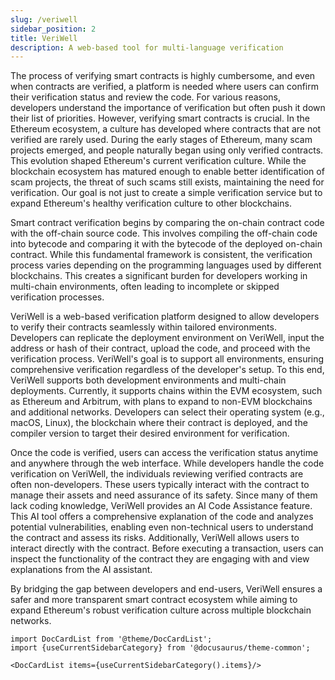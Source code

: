 ```yaml
---
slug: /veriwell
sidebar_position: 2
title: VeriWell
description: A web-based tool for multi-language verification
---
```


The process of verifying smart contracts is highly cumbersome, and even when contracts are verified, a platform is needed where users can confirm their verification status and review the code. For various reasons, developers understand the importance of verification but often push it down their list of priorities. However, verifying smart contracts is crucial. In the Ethereum ecosystem, a culture has developed where contracts that are not verified are rarely used. During the early stages of Ethereum, many scam projects emerged, and people naturally began using only verified contracts. This evolution shaped Ethereum's current verification culture. While the blockchain ecosystem has matured enough to enable better identification of scam projects, the threat of such scams still exists, maintaining the need for verification. Our goal is not just to create a simple verification service but to expand Ethereum's healthy verification culture to other blockchains.

Smart contract verification begins by comparing the on-chain contract code with the off-chain source code. This involves compiling the off-chain code into bytecode and comparing it with the bytecode of the deployed on-chain contract. While this fundamental framework is consistent, the verification process varies depending on the programming languages used by different blockchains. This creates a significant burden for developers working in multi-chain environments, often leading to incomplete or skipped verification processes.

VeriWell is a web-based verification platform designed to allow developers to verify their contracts seamlessly within tailored environments. Developers can replicate the deployment environment on VeriWell, input the address or hash of their contract, upload the code, and proceed with the verification process. VeriWell's goal is to support all environments, ensuring comprehensive verification regardless of the developer's setup. To this end, VeriWell supports both development environments and multi-chain deployments. Currently, it supports chains within the EVM ecosystem, such as Ethereum and Arbitrum, with plans to expand to non-EVM blockchains and additional networks. Developers can select their operating system (e.g., macOS, Linux), the blockchain where their contract is deployed, and the compiler version to target their desired environment for verification.

Once the code is verified, users can access the verification status anytime and anywhere through the web interface. While developers handle the code verification on VeriWell, the individuals reviewing verified contracts are often non-developers. These users typically interact with the contract to manage their assets and need assurance of its safety. Since many of them lack coding knowledge, VeriWell provides an AI Code Assistance feature. This AI tool offers a comprehensive explanation of the code and analyzes potential vulnerabilities, enabling even non-technical users to understand the contract and assess its risks. Additionally, VeriWell allows users to interact directly with the contract. Before executing a transaction, users can inspect the functionality of the contract they are engaging with and view explanations from the AI assistant.

By bridging the gap between developers and end-users, VeriWell ensures a safer and more transparent smart contract ecosystem while aiming to expand Ethereum's robust verification culture across multiple blockchain networks.

```mdx-code-block
import DocCardList from '@theme/DocCardList';
import {useCurrentSidebarCategory} from '@docusaurus/theme-common';

<DocCardList items={useCurrentSidebarCategory().items}/>
```
